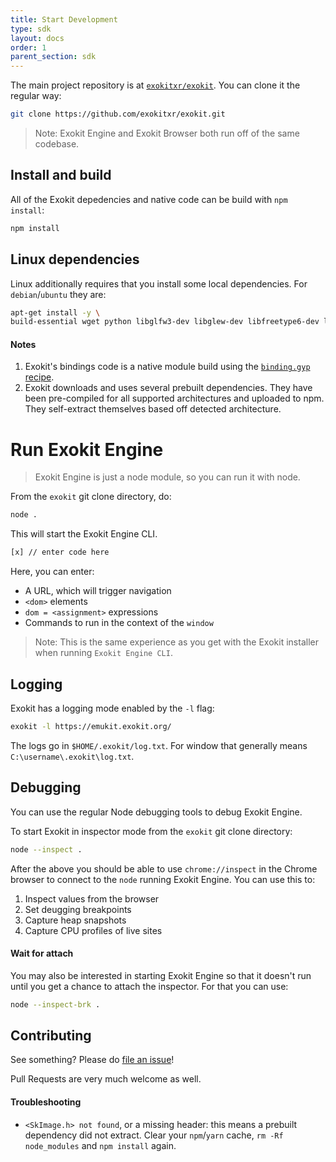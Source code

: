 ```yaml
---
title: Start Development
type: sdk
layout: docs
order: 1
parent_section: sdk
---
```


The main project repository is at [`exokitxr/exokit`](https://github.com/exokitxr/exokit). You can clone it the regular way:

```sh
git clone https://github.com/exokitxr/exokit.git
```

> Note: Exokit Engine and Exokit Browser both run off of the same codebase.

## Install and build

All of the Exokit depedencies and native code can be build with `npm install`:

```sh
npm install
```

## Linux dependencies

Linux additionally requires that you install some local dependencies. For `debian`/`ubuntu` they are:
```sh
apt-get install -y \
build-essential wget python libglfw3-dev libglew-dev libfreetype6-dev libfontconfig1-dev uuid-dev libxcursor-dev libxinerama-dev libxi-dev libasound2-dev libexpat1-dev
```

#### Notes

1. Exokit's bindings code is a native module build using the [`binding.gyp` recipe](https://github.com/exokitxr/exokit/blob/master/binding.gyp).
1. Exokit downloads and uses several prebuilt dependencies. They have been pre-compiled for all supported architectures and uploaded to npm. They self-extract themselves based off detected architecture.

# Run Exokit Engine

> Exokit Engine is just a node module, so you can run it with node.

From the `exokit` git clone directory, do:

```sh
node .
```

This will start the Exokit Engine CLI.

```sh
[x] // enter code here
```

Here, you can enter:

- A URL, which will trigger navigation
- `<dom>` elements
- `dom = <assignment>` expressions
- Commands to run in the context of the `window`

> Note: This is the same experience as you get with the Exokit installer when running `Exokit Engine CLI`.

## Logging

Exokit has a logging mode enabled by the `-l` flag:

```sh
exokit -l https://emukit.exokit.org/
```

The logs go in `$HOME/.exokit/log.txt`. For window that generally means `C:\username\.exokit\log.txt`.

## Debugging

You can use the regular Node debugging tools to debug Exokit Engine.

To start Exokit in inspector mode from the `exokit` git clone directory:

```sh
node --inspect .
```

After the above you should be able to use `chrome://inspect` in the Chrome browser to connect to the `node` running Exokit Engine. You can use this to:

1. Inspect values from the browser
1. Set deugging breakpoints
1. Capture heap snapshots
1. Capture CPU profiles of live sites

<!-- #### Example session -->


#### Wait for attach

You may also be interested in starting Exokit Engine so that it doesn't run until you get a chance to attach the inspector. For that you can use:

```sh
node --inspect-brk .
```

## Contributing

See something? Please do [file an issue](https://github.com/exokitxr/exokit/issues)!

Pull Requests are very much welcome as well.

#### Troubleshooting

- `<SkImage.h> not found`, or a missing header: this means a prebuilt dependency did not extract. Clear your `npm`/`yarn` cache, `rm -Rf node_modules` and `npm install` again.
